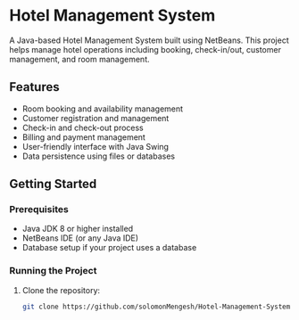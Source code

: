 # Hotel Management System

A Java-based Hotel Management System built using NetBeans. This project helps manage hotel operations including booking, check-in/out, customer management, and room management.

## Features

- Room booking and availability management
- Customer registration and management
- Check-in and check-out process
- Billing and payment management
- User-friendly interface with Java Swing  
- Data persistence using files or databases 

## Getting Started

### Prerequisites

- Java JDK 8 or higher installed
- NetBeans IDE (or any Java IDE)
- Database setup if your project uses a database

### Running the Project

1. Clone the repository:
   ```bash
   git clone https://github.com/solomonMengesh/Hotel-Management-System.git
